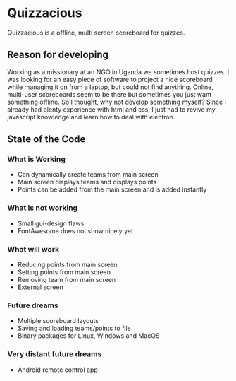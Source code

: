 # Quizzacious
Quizzacious is a offline, multi screen scoreboard for quizzes.

## Reason for developing
Working as a missionary at an NGO in Uganda we sometimes host quizzes. I was looking for an easy piece of software to project a nice scoreboard while managing it on from a laptop, but could not find anything. Online, multi-user scoreboards seem to be there but sometimes you just want something offline. So I thought, why not develop something myself? Since I already had plenty experience with html and css, I just had to revive my javascript knowledge and learn how to deal with electron.

## State of the Code
### What is Working
* Can dynamically create teams from main screen
* Main screen displays teams and displays points
* Points can be added from the main screen and is added instantly

### What is not working
* Small gui-design flaws
* FontAwesome does not show nicely yet

### What will work
* Reducing points from main screen
* Setting points from main screen
* Removing team from main screen
* External screen

### Future dreams
* Multiple scoreboard layouts
* Saving and loading teams/points to file
* Binary packages for Linux, Windows and MacOS

### Very distant future dreams
* Android remote control app
